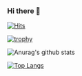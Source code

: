 ### Hi there 👋

<!--
**JulianRezende/julianrezende** is a ✨ _special_ ✨ repository because its `README.md` (this file) appears on your GitHub profile.

Here are some ideas to get you started:

- 🔭 I’m currently working on ...
- 🌱 I’m currently learning ...
- 👯 I’m looking to collaborate on ...
- 🤔 I’m looking for help with ...
- 💬 Ask me about ...
- 📫 How to reach me: ...
- 😄 Pronouns: ...
- ⚡ Fun fact: ...
-->

[![Hits](https://hits.seeyoufarm.com/api/count/incr/badge.svg?url=https%3A%2F%2Fgithub.com%2FJulianRezende%2Fhit-counter&count_bg=%2379C83D&title_bg=%23555555&icon=reddit.svg&icon_color=%23E7E7E7&title=hits&edge_flat=false)](https://hits.seeyoufarm.com)

[![trophy](https://github-profile-trophy.vercel.app/?username=JulianRezende&theme=vision-friendly-dark)](https://github.com/ryo-ma/github-profile-trophy)

![Anurag's github stats](https://github-readme-stats.vercel.app/api?username=JulianRezende&show_icons=true&count_private=true&theme=vision-friendly-dark)

[![Top Langs](https://github-readme-stats.vercel.app/api/top-langs/?username=JulianRezende&hide=html,css,handlebars&layout=compact&theme=vision-friendly-dark)](https://github.com/JulianRezende/github-readme-stats)
